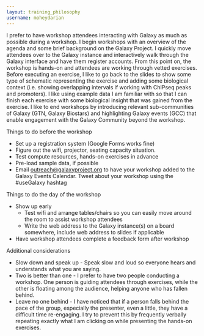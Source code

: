 ```yaml
---
layout: training_philosophy
username: moheydarian
---
```


I prefer to have workshop attendees interacting with Galaxy as much as possible during a workshop. I begin workshops with an overview of the agenda and some brief background on the Galaxy Project. I quickly move attendees over to the Galaxy instance and interactively walk through the Galaxy interface and have them register accounts.
From this point on, the workshop is hands-on and attendees are working through vetted exercises. Before executing an exercise, I like to go back to the slides to show some type of schematic representing the exercise and adding some biological context (i.e. showing overlapping intervals if working with ChIPseq peaks and promoters). I like using example data I am familiar with so that I can finish each exercise with some biological insight that was gained from the exercise.
I like to end workshops by introducing relevant sub-communities of Galaxy (GTN, Galaxy Biostars) and highlighting Galaxy events (GCC) that enable engagement with the Galaxy Community beyond the workshop.


Things to do before the workshop
- Set up a registration system (Google Forms works fine)
- Figure out the wifi, projector, seating capacity situation.
- Test compute resources, hands-on exercises in advance
- Pre-load sample data, if possible
- Email outreach@galaxyproject.org to have your workshop added to the Galaxy Events Calendar. Tweet about your workshop using the #useGalaxy hashtag


Things to do the day of the workshop
- Show up early
  - Test wifi and arrange tables/chairs so you can easily move around the room to assist workshop attendees
  - Write the web address to the Galaxy instance(s) on a board somewhere, include web address to slides if applicable
- Have workshop attendees complete a feedback form after workshop



Additional considerations
- Slow down and speak up - Speak slow and loud so everyone hears and understands what you are saying.
- Two is better than one - I prefer to have two people conducting a workshop. One person is guiding attendees through exercises, while the other is floating among the audience, helping anyone who has fallen behind.
- Leave no one behind - I have noticed that if a person falls behind the pace of the group, especially the presenter, even a little, they have a difficult time re-engaging. I try to prevent this by frequently verbally repeating exactly what I am clicking on while presenting the hands-on exercises.
